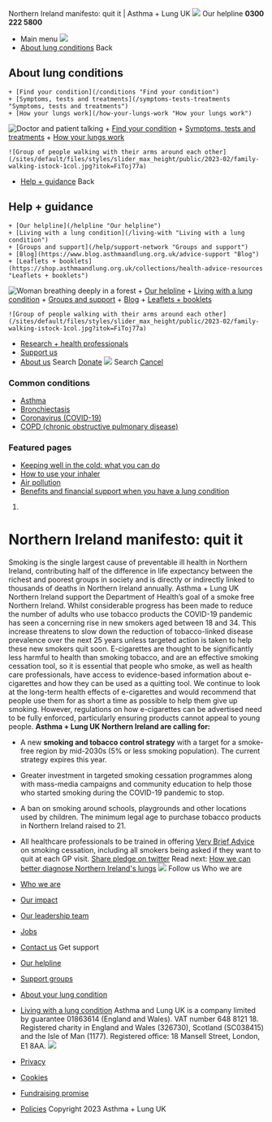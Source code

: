 
Northern Ireland manifesto: quit it | Asthma + Lung UK
 [![](/themes/custom/asthma-lung-uk/images/aluk-logo.png)](/ "Homepage")
 Our helpline **0300 222 5800**
* Main menu
![](/wingsuit/asthma-lung-uk/images/aluk-logo.png)
* [About lung conditions](#about "About lung conditions")
 Back
 
## About lung conditions
	+ [Find your condition](/conditions "Find your condition")
	+ [Symptoms, tests and treatments](/symptoms-tests-treatments "Symptoms, tests and treatments")
	+ [How your lungs work](/how-your-lungs-work "How your lungs work")
![Doctor and patient talking](/sites/default/files/styles/slider_max_height/public/2023-02/119589.jpg?itok=IfMKqhqJ)
	+ [Find your condition](/conditions)
	+ [Symptoms, tests and treatments](/symptoms-tests-treatments)
	+ [How your lungs work](/how-your-lungs-work)
	
	
	![Group of people walking with their arms around each other](/sites/default/files/styles/slider_max_height/public/2023-02/family-walking-istock-1col.jpg?itok=FiToj77a)
* [Help + guidance](#get-support "Help + guidance")
 Back
 
## Help + guidance
	+ [Our helpline](/helpline "Our helpline")
	+ [Living with a lung condition](/living-with "Living with a lung condition")
	+ [Groups and support](/help/support-network "Groups and support")
	+ [Blog](https://www.blog.asthmaandlung.org.uk/advice-support "Blog")
	+ [Leaflets + booklets](https://shop.asthmaandlung.org.uk/collections/health-advice-resources "Leaflets + booklets")
![Woman breathing deeply in a forest](/sites/default/files/styles/slider_max_height/public/2023-02/A%2BLUK%20Generic73.jpg?itok=IY-jWei3)
	+ [Our helpline](/helpline)
	+ [Living with a lung condition](/living-with)
	+ [Groups and support](/help/support-network)
	+ [Blog](https://www.blog.asthmaandlung.org.uk/advice-support)
	+ [Leaflets + booklets](https://shop.asthmaandlung.org.uk/collections/health-advice-resources "Leaflets and booklets about lung conditions")
	
	
	![Group of people walking with their arms around each other](/sites/default/files/styles/slider_max_height/public/2023-02/family-walking-istock-1col.jpg?itok=FiToj77a)
* [Research + health professionals](/research-health-professionals "Research + health professionals")
* [Support us](/support-us "Support us")
* [About us](/about-us "About us")
Search
[Donate](https://action.asthmaandlung.org.uk/page/99720/donate/1?ea_tracking_id=General_WebsiteALUK_Header_Regular "Donate") 
 [![](/themes/custom/asthma-lung-uk/images/aluk-logo.png)](/ "Homepage")
Search
[Cancel](#)
### Common conditions
* [Asthma](/conditions/asthma)
* [Bronchiectasis](/conditions/bronchiectasis)
* [Coronavirus (COVID-19)](/conditions/coronavirus)
* [COPD (chronic obstructive pulmonary disease)](/conditions/copd-chronic-obstructive-pulmonary-disease)
### Featured pages
* [Keeping well in the cold: what you can do](/living-with/cold-weather)
* [How to use your inhaler](/living-with/inhaler-videos)
* [Air pollution](/living-with/air-pollution)
* [Benefits and financial support when you have a lung condition](/living-with/benefits)
1. 
# Northern Ireland manifesto: quit it
Smoking is the single largest cause of preventable ill health in Northern Ireland, contributing half of the difference in life expectancy between the richest and poorest groups in society and is directly or indirectly linked to thousands of deaths in Northern Ireland annually.
Asthma + Lung UK Northern Ireland support the Department of Health’s goal of a smoke free Northern Ireland. Whilst considerable progress has been made to reduce the number of adults who use tobacco products the COVID-19 pandemic has seen a concerning rise in new smokers aged between 18 and 34. This increase threatens to slow down the reduction of tobacco-linked disease prevalence over the next 25 years unless targeted action is taken to help these new smokers quit soon.
E-cigarettes are thought to be significantly less harmful to health than smoking tobacco, and are an effective smoking cessation tool, so it is essential that people who smoke, as well as health care professionals, have access to evidence-based information about e-cigarettes and how they can be used as a quitting tool.
We continue to look at the long-term health effects of e-cigarettes and would recommend that people use them for as short a time as possible to help them give up smoking. However, regulations on how e-cigarettes can be advertised need to be fully enforced, particularly ensuring products cannot appeal to young people.
**Asthma + Lung UK Northern Ireland are calling for:** 
* A new **smoking and tobacco control strategy** with a target for a smoke-free region by mid-2030s (5% or less smoking population). The current strategy expires this year.
* Greater investment in targeted smoking cessation programmes along with mass-media campaigns and community education to help those who started smoking during the COVID-19 pandemic to stop.
* A ban on smoking around schools, playgrounds and other locations used by children. The minimum legal age to purchase tobacco products in Northern Ireland raised to 21.
* All healthcare professionals to be trained in offering [Very Brief Advice](https://www.ncsct.co.uk/publication_very-brief-advice.php) on smoking cessation, including all smokers being asked if they want to quit at each GP visit.
[Share pledge on twitter](https://twitter.com/intent/tweet?text=I%20support%20the%20call%20for%20better%20smoking%20cessation%20services%20to%20help%20protect%20future%20generations%20from%20the%20harmful%20effects%20of%20tobacco%20use.%20I%20want%20to%20see%20a%20smoke-free%20Northern%20Ireland%20by%20mid-2030s.%20%23FightingForBreath%20%40asthmalungni%20https%3A//bit.ly/3tDdu8D)
Read next: [How we can better diagnose Northern Ireland's lungs](https://www.blf.org.uk/support-us/campaign-with-us/northern-ireland-manifesto-diagnose-it)
 [![](/sites/default/files/2023-01/footer-logo%20%281%29.png)](/ "Homepage")
Follow us
 Who we are
 
* [Who we are](/about-us/who-we-are)
* [Our impact](/about-us/our-impact)
* [Our leadership team](/about-us/our-leadership-team)
* [Jobs](/work-us)
* [Contact us](/about-us/contact-us)
 Get support
 
* [Our helpline](/helpline)
* [Support groups](/help/support-network)
* [About your lung condition](/conditions)
* [Living with a lung condition](/living-with)
Asthma and Lung UK is a company limited by guarantee 01863614 (England and Wales). VAT number 648 8121 18.
Registered charity in England and Wales (326730), Scotland (SC038415) and the Isle of Man (1177). Registered office: 18 Mansell Street, London, E1 8AA.
[![](/sites/default/files/2023-01/reg-logo%20%281%29.png)](https://www.fundraisingregulator.org.uk)
![]()
![]()
* [Privacy](/privacy-policy)
* [Cookies](/cookies-how-we-use-them)
* [Fundraising promise](/fundraising-promise)
* [Policies](/about-us/policies)
 Copyright 2023 Asthma + Lung UK
 
